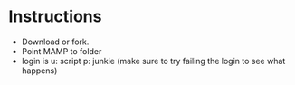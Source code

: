 # Instructions

* Download or fork.
* Point MAMP to folder
* login is u: script p: junkie (make sure to try failing the login to see what happens)

